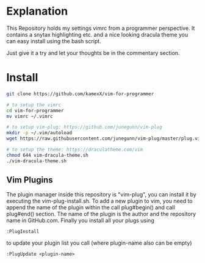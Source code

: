 # Explanation
This Repository holds my settings vimrc from a programmer perspective. It contains a snytax highlighting etc. and a nice looking dracula theme you can easy install using the bash script.

Just give it a try and let your thoughts be in the commentary section.

# Install
``` bash
git clone https://github.com/kamexX/vim-for-programmer

# to setup the vimrc 
cd vim-for-programmer
mv vimrc ~/.vimrc

# to setup vim-plug: https://github.com/junegunn/vim-plug
mkdir -p ~/.vim/autoload
wget https://raw.githubusercontent.com/junegunn/vim-plug/master/plug.vim -O  ~/.vim/autoload

# to setup the theme: https://draculatheme.com/vim
chmod 644 vim-dracula-theme.sh
./vim-dracula-theme.sh
```

## Vim Plugins
The plugin manager inside this repository is "vim-plug", you can install it by executing the vim-plug-install.sh. To add a new plugin to vim, you need to append the name of the plugin within the call plug#begin() and call plug#end() section. The name of the plugin is the author and the repository name in GitHub.com. Finally you install all your plugs using 
``` vim 
:PlugInstall
```
to update your plugin list you call (where plugin-name also can be empty)
``` vim 
:PlugUpdate <plugin-name>
```
